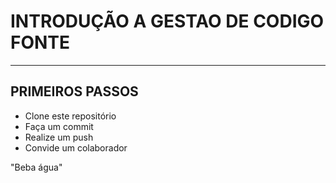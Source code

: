 # INTRODUÇÃO A GESTAO DE CODIGO FONTE
---
## PRIMEIROS PASSOS

- Clone este repositório
- Faça um commit
- Realize um push
- Convide um colaborador

"Beba água"